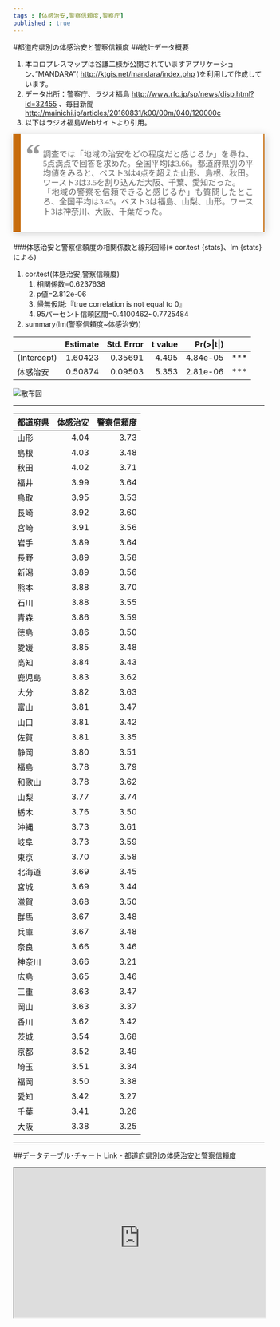 ```yaml
--- 
tags : [体感治安,警察信頼度,警察庁] 
published : true
---
```

#都道府県別の体感治安と警察信頼度
##統計データ概要
1. 本コロプレスマップは谷謙二様が公開されていますアプリケーション、”MANDARA”( http://ktgis.net/mandara/index.php )を利用して作成しています。
1. データ出所：警察庁、ラジオ福島 http://www.rfc.jp/sp/news/disp.html?id=32455 、毎日新聞 http://mainichi.jp/articles/20160831/k00/00m/040/120000c
1. 以下はラジオ福島Webサイトより引用。

>調査では「地域の治安をどの程度だと感じるか」を尋ね、5点満点で回答を求めた。全国平均は3.66。都道府県別の平均値をみると、ベスト3は4点を超えた山形、島根、秋田。ワースト3は3.5を割り込んだ大阪、千葉、愛知だった。  
>「地域の警察を信頼できると感じるか」も質問したところ、全国平均は3.45。ベスト3は福島、山梨、山形。ワースト3は神奈川、大阪、千葉だった。


###体感治安と警察信頼度の相関係数と線形回帰(※ cor.test {stats}、lm {stats} による)
1. cor.test(体感治安,警察信頼度)
	1. 相関係数=0.6237638
	1. p値=2.812e-06
	1. 帰無仮説:『true correlation is not equal to 0』
	1. 95パーセント信頼区間=0.4100462~0.7725484
1. summary(lm(警察信頼度~体感治安))
 
||Estimate|Std. Error|t value|Pr(>&#124;t&#124;)||
|:-|-:|-:|-:|-:|-:|    
|(Intercept) | 1.60423 |   0.35691 |  4.495 |4.84e-05 |\***|
|体感治安    | 0.50874   | 0.09503  | 5.353 |2.81e-06 |\***|
 
![散布図](http://knowledgevault.saecanet.com/oliveImage/am-consulting.co.jp-20160905-01.png)
 
 
***
|都道府県 | 体感治安| 警察信頼度|
|:--------|--------:|----------:|
|山形     |     4.04|       3.73|
|島根     |     4.03|       3.48|
|秋田     |     4.02|       3.71|
|福井     |     3.99|       3.64|
|鳥取     |     3.95|       3.53|
|長崎     |     3.92|       3.60|
|宮崎     |     3.91|       3.56|
|岩手     |     3.89|       3.64|
|長野     |     3.89|       3.58|
|新潟     |     3.89|       3.56|
|熊本     |     3.88|       3.70|
|石川     |     3.88|       3.55|
|青森     |     3.86|       3.59|
|徳島     |     3.86|       3.50|
|愛媛     |     3.85|       3.48|
|高知     |     3.84|       3.43|
|鹿児島   |     3.83|       3.62|
|大分     |     3.82|       3.63|
|富山     |     3.81|       3.47|
|山口     |     3.81|       3.42|
|佐賀     |     3.81|       3.35|
|静岡     |     3.80|       3.51|
|福島     |     3.78|       3.79|
|和歌山   |     3.78|       3.62|
|山梨     |     3.77|       3.74|
|栃木     |     3.76|       3.50|
|沖縄     |     3.73|       3.61|
|岐阜     |     3.73|       3.59|
|東京     |     3.70|       3.58|
|北海道   |     3.69|       3.45|
|宮城     |     3.69|       3.44|
|滋賀     |     3.68|       3.50|
|群馬     |     3.67|       3.48|
|兵庫     |     3.67|       3.48|
|奈良     |     3.66|       3.46|
|神奈川   |     3.66|       3.21|
|広島     |     3.65|       3.46|
|三重     |     3.63|       3.47|
|岡山     |     3.63|       3.37|
|香川     |     3.62|       3.42|
|茨城     |     3.54|       3.68|
|京都     |     3.52|       3.49|
|埼玉     |     3.51|       3.34|
|福岡     |     3.50|       3.38|
|愛知     |     3.42|       3.27|
|千葉     |     3.41|       3.26|
|大阪     |     3.38|       3.25|

***

##データテーブル･チャート
Link - [都道府県別の体感治安と警察信頼度](http://knowledgevault.saecanet.com/mandara_html/am-consulting.co.jp-20160905-01-mandara.html)

<iframe src="http://knowledgevault.saecanet.com/mandara_html/am-consulting.co.jp-20160905-01-mandara.html" width="100%" height="300px"></iframe>

<style>
blockquote{
  display:block;
  background: #fff;
  padding: 15px 20px 15px 45px;
  margin: 0 0 20px;
  position: relative;
  
  /*Font*/
  font-family: Georgia, serif;
  font-size: 16px;
  line-height: 1.2;
  color: #666;
  text-align: justify;
  
  /*Borders - (Optional)*/
  border-left: 15px solid #c76c0c;
  border-right: 2px solid #c76c0c;
  
  /*Box Shadow - (Optional)*/
  -moz-box-shadow: 2px 2px 15px #ccc;
  -webkit-box-shadow: 2px 2px 15px #ccc;
  box-shadow: 2px 2px 15px #ccc;
}

blockquote::before{
  content: "\201C"; /*Unicode for Left Double Quote*/
  
  /*Font*/
  font-family: Georgia, serif;
  font-size: 60px;
  font-weight: bold;
  color: #999;
  
  /*Positioning*/
  position: absolute;
  left: 10px;
  top:5px;
}

blockquote::after{
  /*Reset to make sure*/
  content: "";
}

blockquote a{
  text-decoration: none;
  background: #eee;
  cursor: pointer;
  padding: 0 3px;
  color: #c76c0c;
}

blockquote a:hover{
 color: #666;
}

blockquote em{
  font-style: italic;
}
</style>